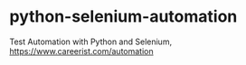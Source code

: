 # python-selenium-automation
Test Automation with Python and Selenium, https://www.careerist.com/automation
